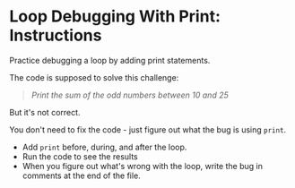 # Loop Debugging With Print: Instructions  
 
Practice debugging a loop by adding print statements.

The code is supposed to solve this challenge:

> _Print the sum of the odd numbers between 10 and 25_

But it's not correct.

You don't need to fix the code - just figure out what the bug is using `print`. 

* Add `print` before, during, and after the loop.
* Run the code to see the results
* When you figure out what's wrong with the loop, write the bug in comments at the end of the file.